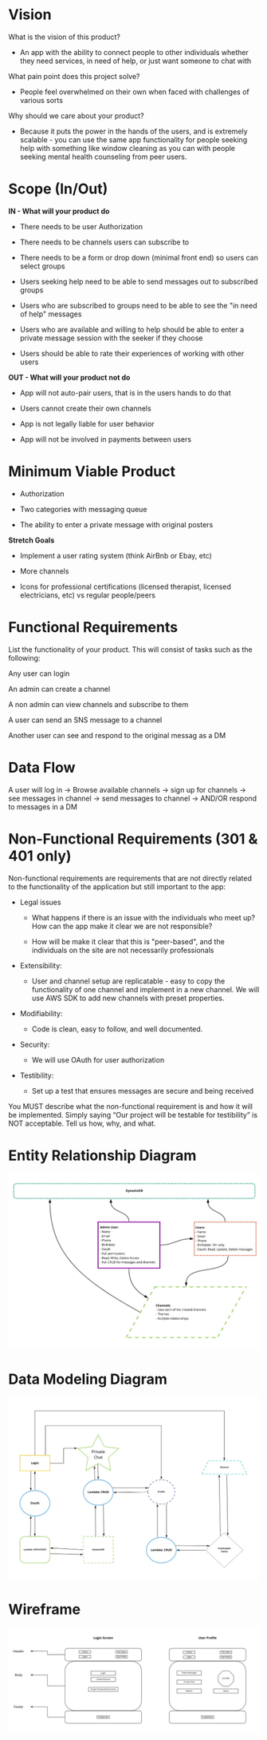 # Vision

What is the vision of this product?

- An app with the ability to connect people to other individuals whether they need services, in need of help, or just want someone to chat with

What pain point does this project solve?

- People feel overwhelmed on their own when faced with challenges of various sorts

Why should we care about your product?

- Because it puts the power in the hands of the users, and is extremely scalable - you can use the same app functionality for people seeking help with something like window cleaning as you can with people seeking mental health counseling from peer users.

# Scope (In/Out)

**IN - What will your product do**

- There needs to be user Authorization

- There needs to be channels users can subscribe to

- There needs to be a form or drop down (minimal front end) so users can select groups

- Users seeking help need to be able to send messages out to subscribed groups

- Users who are subscribed to groups need to be able to see the "in need of help" messages

- Users who are available and willing to help should be able to enter a private message session with the seeker if they choose

- Users should be able to rate their experiences of working with other users

**OUT - What will your product not do**

- App will not auto-pair users, that is in the users hands to do that

- Users cannot create their own channels

- App is not legally liable for user behavior

- App will not be involved in payments between users

# Minimum Viable Product

- Authorization

- Two categories with messaging queue

- The ability to enter a private message with original posters

**Stretch Goals**

- Implement a user rating system (think AirBnb or Ebay, etc)

- More channels

- Icons for professional certifications (licensed therapist, licensed electricians, etc) vs regular people/peers


# Functional Requirements

List the functionality of your product. This will consist of tasks such as the following:

Any user can login

An admin can create a channel

A non admin can view channels and subscribe to them

A user can send an SNS message to a channel

Another user can see and respond to the original messag as a DM

# Data Flow

A user will log in -> Browse available channels -> sign up for channels -> see messages in channel -> send messages to channel -> AND/OR respond to messages in a DM

# Non-Functional Requirements (301 & 401 only)

Non-functional requirements are requirements that are not directly related to the functionality of the application but still important to the app:

- Legal issues

    - What happens if there is an issue with the individuals who meet up? How can the app make it clear we are not responsible?

    - How will be make it clear that this is "peer-based", and the individuals on the site are not necessarily professionals

- Extensibility:

  - User and channel setup are replicatable - easy to copy the functionality of one channel and implement in a new channel. We will use AWS SDK to add new channels with preset properties.

- Modifiability:

  - Code is clean, easy to follow, and well documented.

- Security:

  - We will use OAuth for user authorization

- Testibility:

  - Set up a test that ensures messages are secure and being received

You MUST describe what the non-functional requirement is and how it will be implemented. Simply saying “Our project will be testable for testibility” is NOT acceptable. Tell us how, why, and what.

# Entity Relationship Diagram

![Link](Assets/Entity_Relationship_Diagram.jpg)

# Data Modeling Diagram

![Link](Assets/Domain_Modeling_1.jpg)

# Wireframe

![Link](Assets/Wireframe.jpg)